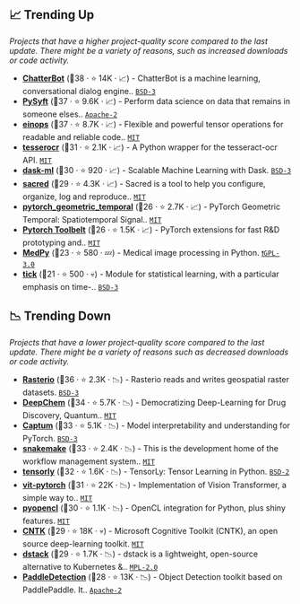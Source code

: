 ## 📈 Trending Up

_Projects that have a higher project-quality score compared to the last update. There might be a variety of reasons, such as increased downloads or code activity._

- <b><a href="https://github.com/gunthercox/ChatterBot">ChatterBot</a></b> (🥇38 ·  ⭐ 14K · 📈) - ChatterBot is a machine learning, conversational dialog engine.. <code><a href="http://bit.ly/3aKzpTv">BSD-3</a></code>
- <b><a href="https://github.com/OpenMined/PySyft">PySyft</a></b> (🥇37 ·  ⭐ 9.6K · 📈) - Perform data science on data that remains in someone elses.. <code><a href="http://bit.ly/3nYMfla">Apache-2</a></code> <code><img src="https://git.io/JLy1Q" style="display:inline;" width="13" height="13"></code>
- <b><a href="https://github.com/arogozhnikov/einops">einops</a></b> (🥈37 ·  ⭐ 8.7K · 📈) - Flexible and powerful tensor operations for readable and reliable code.. <code><a href="http://bit.ly/34MBwT8">MIT</a></code>
- <b><a href="https://github.com/sirfz/tesserocr">tesserocr</a></b> (🥈31 ·  ⭐ 2.1K · 📈) - A Python wrapper for the tesseract-ocr API. <code><a href="http://bit.ly/34MBwT8">MIT</a></code>
- <b><a href="https://github.com/dask/dask-ml">dask-ml</a></b> (🥈30 ·  ⭐ 920 · 📈) - Scalable Machine Learning with Dask. <code><a href="http://bit.ly/3aKzpTv">BSD-3</a></code>
- <b><a href="https://github.com/IDSIA/sacred">sacred</a></b> (🥈29 ·  ⭐ 4.3K · 📈) - Sacred is a tool to help you configure, organize, log and reproduce.. <code><a href="http://bit.ly/34MBwT8">MIT</a></code>
- <b><a href="https://github.com/benedekrozemberczki/pytorch_geometric_temporal">pytorch_geometric_temporal</a></b> (🥈26 ·  ⭐ 2.7K · 📈) - PyTorch Geometric Temporal: Spatiotemporal Signal.. <code><a href="http://bit.ly/34MBwT8">MIT</a></code> <code><img src="https://git.io/JLy1Q" style="display:inline;" width="13" height="13"></code>
- <b><a href="https://github.com/BloodAxe/pytorch-toolbelt">Pytorch Toolbelt</a></b> (🥈26 ·  ⭐ 1.5K · 📈) - PyTorch extensions for fast R&D prototyping and.. <code><a href="http://bit.ly/34MBwT8">MIT</a></code> <code><img src="https://git.io/JLy1Q" style="display:inline;" width="13" height="13"></code>
- <b><a href="https://github.com/loli/medpy">MedPy</a></b> (🥉23 ·  ⭐ 580 · 💤) - Medical image processing in Python. <code><a href="http://bit.ly/2M0xdwT">❗️GPL-3.0</a></code>
- <b><a href="https://github.com/X-DataInitiative/tick">tick</a></b> (🥉21 ·  ⭐ 500 · 💀) - Module for statistical learning, with a particular emphasis on time-.. <code><a href="http://bit.ly/3aKzpTv">BSD-3</a></code>

## 📉 Trending Down

_Projects that have a lower project-quality score compared to the last update. There might be a variety of reasons such as decreased downloads or code activity._

- <b><a href="https://github.com/rasterio/rasterio">Rasterio</a></b> (🥈36 ·  ⭐ 2.3K · 📉) - Rasterio reads and writes geospatial raster datasets. <code><a href="http://bit.ly/3aKzpTv">BSD-3</a></code>
- <b><a href="https://github.com/deepchem/deepchem">DeepChem</a></b> (🥈34 ·  ⭐ 5.7K · 📉) - Democratizing Deep-Learning for Drug Discovery, Quantum.. <code><a href="http://bit.ly/34MBwT8">MIT</a></code> <code><img src="https://git.io/JLy1A" style="display:inline;" width="13" height="13"></code>
- <b><a href="https://github.com/pytorch/captum">Captum</a></b> (🥇33 ·  ⭐ 5.1K · 📉) - Model interpretability and understanding for PyTorch. <code><a href="http://bit.ly/3aKzpTv">BSD-3</a></code> <code><img src="https://git.io/JLy1Q" style="display:inline;" width="13" height="13"></code>
- <b><a href="https://github.com/snakemake/snakemake">snakemake</a></b> (🥈33 ·  ⭐ 2.4K · 📉) - This is the development home of the workflow management system.. <code><a href="http://bit.ly/34MBwT8">MIT</a></code>
- <b><a href="https://github.com/tensorly/tensorly">tensorly</a></b> (🥈32 ·  ⭐ 1.6K · 📉) - TensorLy: Tensor Learning in Python. <code><a href="http://bit.ly/3rqEWVr">BSD-2</a></code>
- <b><a href="https://github.com/lucidrains/vit-pytorch">vit-pytorch</a></b> (🥈31 ·  ⭐ 22K · 📉) - Implementation of Vision Transformer, a simple way to.. <code><a href="http://bit.ly/34MBwT8">MIT</a></code> <code><img src="https://git.io/JLy1Q" style="display:inline;" width="13" height="13"></code>
- <b><a href="https://github.com/inducer/pyopencl">pyopencl</a></b> (🥈30 ·  ⭐ 1.1K · 📉) - OpenCL integration for Python, plus shiny features. <code><a href="http://bit.ly/34MBwT8">MIT</a></code>
- <b><a href="https://github.com/microsoft/CNTK">CNTK</a></b> (🥉29 ·  ⭐ 18K · 💀) - Microsoft Cognitive Toolkit (CNTK), an open source deep-learning toolkit. <code><a href="http://bit.ly/34MBwT8">MIT</a></code>
- <b><a href="https://github.com/dstackai/dstack">dstack</a></b> (🥈29 ·  ⭐ 1.7K · 📉) - dstack is a lightweight, open-source alternative to Kubernetes &.. <code><a href="http://bit.ly/3postzC">MPL-2.0</a></code>
- <b><a href="https://github.com/PaddlePaddle/PaddleDetection">PaddleDetection</a></b> (🥉28 ·  ⭐ 13K · 📉) - Object Detection toolkit based on PaddlePaddle. It.. <code><a href="http://bit.ly/3nYMfla">Apache-2</a></code> <code><img src="https://git.io/JLy1M" style="display:inline;" width="13" height="13"></code>

